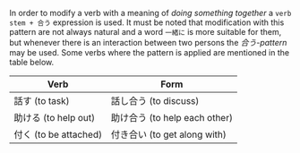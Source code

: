 In order to modify a verb with a meaning of *doing something together* a `verb stem + 合う` expression is used. It must be noted that modification with this pattern are not always natural and a word `一緒に` is more suitable for them, but whenever there is an interaction between two persons the *合う-pattern* may be used. Some verbs where the pattern is applied are mentioned in the table below.

|Verb|Form|
|-|-|
|話す (to task)|話し合う (to discuss)|
|助ける (to help out)|助け合う (to help each other)|
|付く (to be attached)|付き合い (to get along with)|